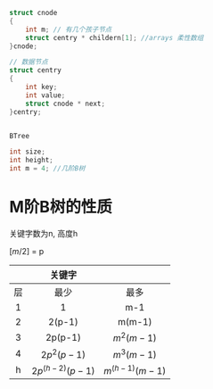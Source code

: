 

```c
struct cnode
{
    int m; // 有几个孩子节点
    struct centry * childern[1]; //arrays 柔性数组
}cnode;

// 数据节点
struct centry
{
    int key;
    int value;
    struct cnode * next;
}centry;


BTree 

int size;
int height;
int m = 4; //几阶B树

```


# M阶B树的性质

关键字数为n, 高度h

$[m/2]$ = p

||关键字||
|:---:|:---:|:---:|
|层|最少|最多|
|1|1|m-1|
|2|2(p-1)|m(m-1)|
|3|2p(p-1)|$m^2 (m-1)$|
|4|$2p^2(p-1)$|$m^3(m-1)$|
|h|$2p^(h-2)(p-1)$|$m^(h-1) (m-1)$|